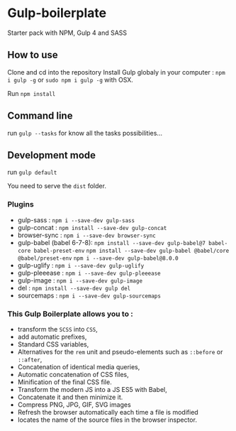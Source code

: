 # Gulp-boilerplate

Starter pack with NPM, Gulp 4 and SASS

## How to use

Clone and cd into the repository
Install Gulp globaly in your computer : `npm i gulp -g` or `sudo npm i gulp -g` with OSX.

Run `npm install`

## Command line

run `gulp --tasks` for know all the tasks possibilities...

## Development mode

run `gulp default`

You need to serve the `dist` folder.

### Plugins

- gulp-sass : `npm i --save-dev gulp-sass`
- gulp-concat : `npm install --save-dev gulp-concat`
- browser-sync : `npm i --save-dev browser-sync`
- gulp-babel (babel 6-7-8):
  `npm install --save-dev gulp-babel@7 babel-core babel-preset-env`
  `npm install --save-dev gulp-babel @babel/core @babel/preset-env`
  `npm i --save-dev gulp-babel@8.0.0`
- gulp-uglify : `npm i --save-dev gulp-uglify`
- gulp-pleeease : `npm i --save-dev gulp-pleeease`
- gulp-image : `npm i --save-dev gulp-image`
- del : `npm install --save-dev gulp del`
- sourcemaps : `npm i --save-dev gulp-sourcemaps`

### This Gulp Boilerplate allows you to :

- transform the `SCSS` into `CSS`,
- add automatic prefixes,
- Standard CSS variables,
- Alternatives for the `rem` unit and pseudo-elements such as `::before` or `::after`,
- Concatenation of identical media queries,
- Automatic concatenation of CSS files,
- Minification of the final CSS file.
- Transform the modern JS into a JS ES5 with Babel,
- Concatenate it and then minimize it.
- Compress PNG, JPG, GIF, SVG images
- Refresh the browser automatically each time a file is modified
- locates the name of the source files in the browser inspector.
